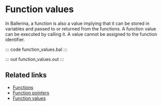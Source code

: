 # Function values

In Ballerina, a function is also a value implying that it can be stored in variables and passed to or returned from the functions.  A function value can be executed by calling it. A value cannot be assigned to the function identifier.

::: code function_values.bal :::

::: out function_values.out :::

## Related links
- [Functions](/learn/by-example/functions/)
- [Function pointers](/learn/by-example/function-pointers/)
- [Function values](/learn/by-example/function-types/)
